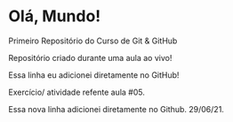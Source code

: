 # Olá, Mundo!
 Primeiro Repositório do Curso de Git & GitHub

Repositório criado durante uma aula ao vivo!

Essa linha eu adicionei diretamente no GitHub! 

Exercício/ atividade refente aula #05.

Essa nova linha adicionei diretamente no Github. 29/06/21.
